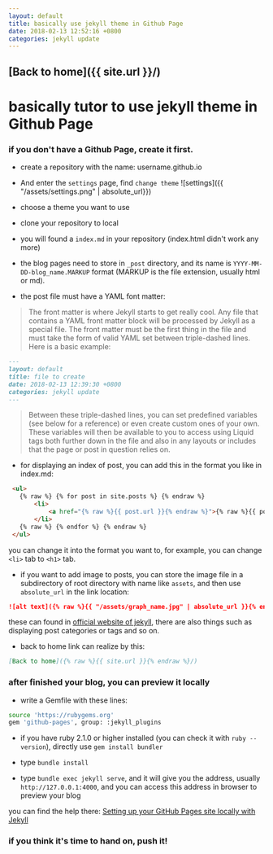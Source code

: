 ```yaml
---
layout: default
title: basically use jekyll theme in Github Page
date: 2018-02-13 12:52:16 +0800
categories: jekyll update
---
```

## [Back to home]({{ site.url }}/)
# basically tutor to use jekyll theme in Github Page
### if you don't have a Github Page, create it first.
- create a repository with the name: username.github.io

- And enter the `settings` page, find `change theme`
![settings]({{ "/assets/settings.png" | absolute_url}})

- choose a theme you want to use

- clone your repository to local

- you will found a `index.md` in your repository (index.html didn't work any more)

- the blog pages need to store in `_post` directory, and its name is `YYYY-MM-DD-blog_name.MARKUP` format (MARKUP is the file extension, usually html or md).

- the post file must have a YAML font matter:
> The front matter is where Jekyll starts to get really cool. Any file that contains a YAML front matter block will be processed by Jekyll as a special file. The front matter must be the first thing in the file and must take the form of valid YAML set between triple-dashed lines. Here is a basic example:
```markdown
---
layout: default
title: file to create
date: 2018-02-13 12:39:30 +0800
categories: jekyll update
---
```
> Between these triple-dashed lines, you can set predefined variables (see below for a reference) or even create custom ones of your own. These variables will then be available to you to access using Liquid tags both further down in the file and also in any layouts or includes that the page or post in question relies on.

- for displaying an index of post, you can add this in the format you like in index.md:
 ```markdown
  <ul>
  	{% raw %} {% for post in site.posts %} {% endraw %}
  		<li>
  			<a href="{% raw %}{{ post.url }}{% endraw %}">{% raw %}{{ post.title }}{% endraw %}</a>
  		</li>
  	{% raw %} {% endfor %} {% endraw %}
  </ul>
 ```
 you can change it into the format you want to, for example, you can change `<li>` tab to `<h1>` tab.

- if you want to add image to posts, you can store the image file in a subdirectory of root directory with name like `assets`, and then use `absolute_url` in the link location:
```markdown
![alt text]({% raw %}{{ "/assets/graph_name.jpg" | absolute_url }}{% endraw %})
```
these can found in [official website of jekyll](https://jekyllrb.com/docs/posts/), there are also things such as displaying post categories or tags and so on.

- back to home link can realize by this:
```markdown
[Back to home]({% raw %}{{ site.url }}{% endraw %}/)
```

### after finished your blog, you can preview it locally

- write a Gemfile with these lines:
```sh
source 'https://rubygems.org'
gem 'github-pages', group: :jekyll_plugins
```
- if you have ruby 2.1.0 or higher installed (you can check it with `ruby --version`), directly use `gem install bundler`

- type `bundle install`

- type `bundle exec jekyll serve`, and it will give you the address, usually `http://127.0.0.1:4000`, and you can access this address in browser to preview your blog

you can find the help there: [Setting up your GitHub Pages site locally with Jekyll](https://help.github.com/articles/setting-up-your-github-pages-site-locally-with-jekyll/)

### if you think it's time to hand on, push it!
